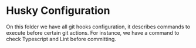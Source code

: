 # Husky Configuration

On this folder we have all git hooks configuration, it describes commands to execute before certain git actions. For
instance, we have a command to check Typescript and Lint before committing.
